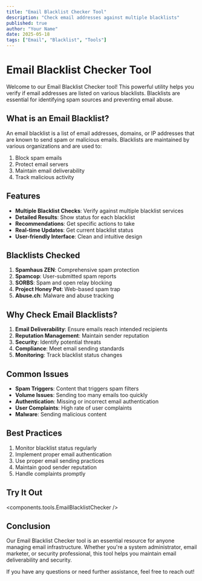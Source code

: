 ```yaml
---
title: "Email Blacklist Checker Tool"
description: "Check email addresses against multiple blacklists"
published: true
author: "Your Name"
date: 2025-05-18
tags: ["Email", "Blacklist", "Tools"]
---
```


# Email Blacklist Checker Tool

Welcome to our Email Blacklist Checker tool! This powerful utility helps you verify if email addresses are listed on various blacklists. Blacklists are essential for identifying spam sources and preventing email abuse.

## What is an Email Blacklist?

An email blacklist is a list of email addresses, domains, or IP addresses that are known to send spam or malicious emails. Blacklists are maintained by various organizations and are used to:

1. Block spam emails
2. Protect email servers
3. Maintain email deliverability
4. Track malicious activity

## Features

- **Multiple Blacklist Checks**: Verify against multiple blacklist services
- **Detailed Results**: Show status for each blacklist
- **Recommendations**: Get specific actions to take
- **Real-time Updates**: Get current blacklist status
- **User-friendly Interface**: Clean and intuitive design

## Blacklists Checked

1. **Spamhaus ZEN**: Comprehensive spam protection
2. **Spamcop**: User-submitted spam reports
3. **SORBS**: Spam and open relay blocking
4. **Project Honey Pot**: Web-based spam trap
5. **Abuse.ch**: Malware and abuse tracking

## Why Check Email Blacklists?

1. **Email Deliverability**: Ensure emails reach intended recipients
2. **Reputation Management**: Maintain sender reputation
3. **Security**: Identify potential threats
4. **Compliance**: Meet email sending standards
5. **Monitoring**: Track blacklist status changes

## Common Issues

- **Spam Triggers**: Content that triggers spam filters
- **Volume Issues**: Sending too many emails too quickly
- **Authentication**: Missing or incorrect email authentication
- **User Complaints**: High rate of user complaints
- **Malware**: Sending malicious content

## Best Practices

1. Monitor blacklist status regularly
2. Implement proper email authentication
3. Use proper email sending practices
4. Maintain good sender reputation
5. Handle complaints promptly

## Try It Out

<components.tools.EmailBlacklistChecker />

## Conclusion

Our Email Blacklist Checker tool is an essential resource for anyone managing email infrastructure. Whether you're a system administrator, email marketer, or security professional, this tool helps you maintain email deliverability and security.

If you have any questions or need further assistance, feel free to reach out!
